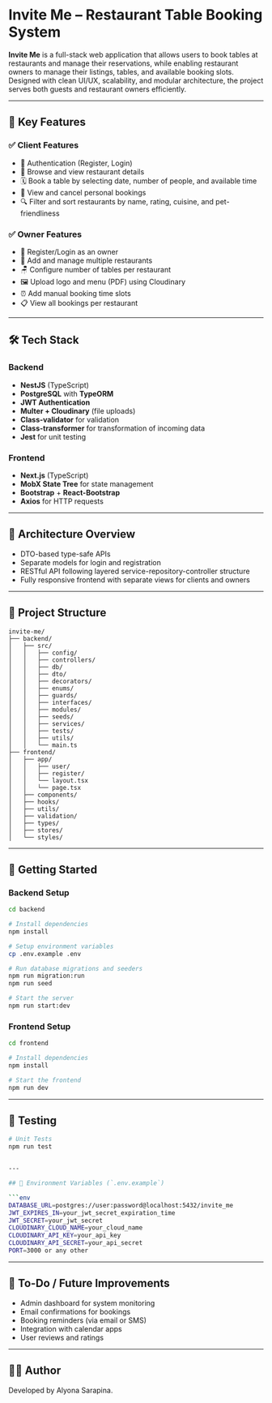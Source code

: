 # Invite Me – Restaurant Table Booking System

**Invite Me** is a full-stack web application that allows users to book tables at restaurants and manage their reservations, while enabling restaurant owners to manage their listings, tables, and available booking slots. Designed with clean UI/UX, scalability, and modular architecture, the project serves both guests and restaurant owners efficiently.

---

## 🌟 Key Features

### ✅ Client Features

- 🔐 Authentication (Register, Login)
- 📖 Browse and view restaurant details
- 🗓️ Book a table by selecting date, number of people, and available time
- 🧾 View and cancel personal bookings
- 🔍 Filter and sort restaurants by name, rating, cuisine, and pet-friendliness

### ✅ Owner Features

- 🔐 Register/Login as an owner
- 🏪 Add and manage multiple restaurants
- 🪑 Configure number of tables per restaurant
- 🖼 Upload logo and menu (PDF) using Cloudinary
- ⏰ Add manual booking time slots
- 📋 View all bookings per restaurant

---

## 🛠 Tech Stack

### Backend

- **NestJS** (TypeScript)
- **PostgreSQL** with **TypeORM**
- **JWT Authentication**
- **Multer + Cloudinary** (file uploads)
- **Class-validator** for validation
- **Class-transformer** for transformation of incoming data
- **Jest** for unit testing

### Frontend

- **Next.js** (TypeScript)
- **MobX State Tree** for state management
- **Bootstrap** + **React-Bootstrap**
- **Axios** for HTTP requests

---

## 🧩 Architecture Overview

- DTO-based type-safe APIs
- Separate models for login and registration
- RESTful API following layered service-repository-controller structure
- Fully responsive frontend with separate views for clients and owners

---

## 📁 Project Structure

```
invite-me/
├── backend/
│   ├── src/
│   │   ├── config/
│   │   ├── controllers/
│   │   ├── db/
│   │   ├── dto/
│   │   ├── decorators/
│   │   ├── enums/
│   │   ├── guards/
│   │   ├── interfaces/
│   │   ├── modules/
│   │   ├── seeds/
│   │   ├── services/
│   │   ├── tests/
│   │   ├── utils/
│   │   └── main.ts
├── frontend/
│   ├── app/
│   │   ├── user/
│   │   ├── register/
│   │   └── layout.tsx
│   │   └── page.tsx
│   ├── components/
│   ├── hooks/
│   ├── utils/
│   ├── validation/
│   ├── types/
│   ├── stores/
│   └── styles/
```

---

## 🚀 Getting Started

### Backend Setup

```bash
cd backend

# Install dependencies
npm install

# Setup environment variables
cp .env.example .env

# Run database migrations and seeders
npm run migration:run
npm run seed

# Start the server
npm run start:dev
```

### Frontend Setup

```bash
cd frontend

# Install dependencies
npm install

# Start the frontend
npm run dev
```

---

## 🧪 Testing

````bash
# Unit Tests
npm run test


---

## 🔐 Environment Variables (`.env.example`)

```env
DATABASE_URL=postgres://user:password@localhost:5432/invite_me
JWT_EXPIRES_IN=your_jwt_secret_expiration_time
JWT_SECRET=your_jwt_secret
CLOUDINARY_CLOUD_NAME=your_cloud_name
CLOUDINARY_API_KEY=your_api_key
CLOUDINARY_API_SECRET=your_api_secret
PORT=3000 or any other
````

---

## 📌 To-Do / Future Improvements

- Admin dashboard for system monitoring
- Email confirmations for bookings
- Booking reminders (via email or SMS)
- Integration with calendar apps
- User reviews and ratings

---

## 👨‍💻 Author

Developed by Alyona Sarapina.
